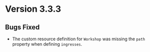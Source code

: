 Version 3.3.3
=============

Bugs Fixed
----------

* The custom resource definition for `Workshop` was missing the `path` property
  when defining `ingresses`.
